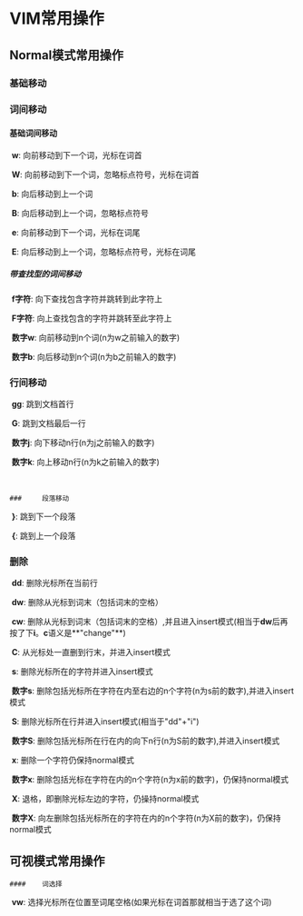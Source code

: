 # VIM常用操作

## Normal模式常用操作

### 	基础移动





### 	词间移动

#### 	基础词间移动

​			**w**:	向前移动到下一个词，光标在词首

​			**W**:	向前移动到下一个词，忽略标点符号，光标在词首

​			**b**:	向后移动到上一个词

​			**B**:	向后移动到上一个词，忽略标点符号

​			**e**:	向前移动到下一个词，光标在词尾

​			**E**:	向后移动到上一个词，忽略标点符号，光标在词尾

##### 	带查找型的词间移动

​			**f字符**:	向下查找包含字符并跳转到此字符上

​			**F字符**:	向上查找包含的字符并跳转至此字符上

​			**数字w**:	向前移动到n个词(n为w之前输入的数字)

​			**数字b**:	向后移动到n个词(n为b之前输入的数字)



### 	行间移动

​		**gg**:	跳到文档首行

​		**G**:	跳到文档最后一行

​		**数字j**:	向下移动n行(n为j之前输入的数字)

​		**数字k**:	向上移动n行(n为k之前输入的数字)

​	

	### 	段落移动

​		**}**:	跳到下一个段落

​		**{**:	跳到上一个段落



### 	删除

​		**dd**:		删除光标所在当前行

​		**dw**:		删除从光标到词末（包括词末的空格）

​		**cw**:	 	删除从光标到词末（包括词末的空格）,并且进入insert模式(相当于**dw**后再按了下**i**。**c**语义是**"change"**)

​		**C**:			从光标处一直删到行末，并进入insert模式

​		**s**:			删除光标所在的字符并进入insert模式

​		**数字s**:	删除包括光标所在字符在内至右边的n个字符(n为s前的数字),并进入insert模式

​		**S**:			删除光标所在行并进入insert模式(相当于"dd"+"i")

​		**数字S**:	删除包括光标所在行在内的向下n行(n为S前的数字),并进入insert模式

​		**x**:			删除一个字符仍保持normal模式

​		**数字x**:	删除包括光标在字符在内的n个字符(n为x前的数字)，仍保持normal模式

​		**X**:			退格，即删除光标左边的字符，仍操持normal模式

​		**数字X**:	向左删除包括光标所在的字符在内的n个字符(n为X前的数字)，仍保持normal模式



## 可视模式常用操作

	#### 	词选择

​			**vw**: 选择光标所在位置至词尾空格(如果光标在词首那就相当于选了这个词)

​		









